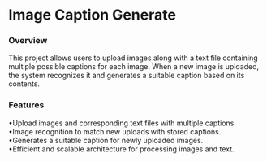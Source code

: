 # Image Caption Generate

### Overview
This project allows users to upload images along with a text file containing multiple possible captions for each image. When a new image is uploaded, the system recognizes it and generates a suitable caption based on its contents.

### Features
•Upload images and corresponding text files with multiple captions.</br>
•Image recognition to match new uploads with stored captions.</br>
•Generates a suitable caption for newly uploaded images.</br>
•Efficient and scalable architecture for processing images and text.</br>
